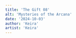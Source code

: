 ```yaml
---
title: 'The Gift 08'
alt: 'Mysteries of the Arcana'
date: '2024-10-03'
author: 'Keira'
artist: 'Keira'
---
```

